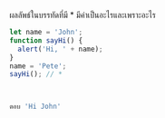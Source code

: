ผลลัพธ์ในบรรทัดที่มี \* มีค่าเป็นอะไรและเพราะอะไร

```js
let name = 'John';
function sayHi() {
  alert('Hi, ' + name);
}
name = 'Pete';
sayHi(); // *



ตอบ 'Hi John'
```
